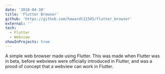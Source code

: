 ```yaml
---
date: '2018-04-10'
title: 'Flutter Browser'
github: 'https://github.com/howardt12345/flutter_browser'
external: ''
tech:
  - Flutter
  - Webview
showInProjects: true
---
```


A simple web browser made using Flutter. This was made when Flutter was in beta, before webviews were officially introduced in Flutter, and was a prood of concept that a webview can work in Flutter.

